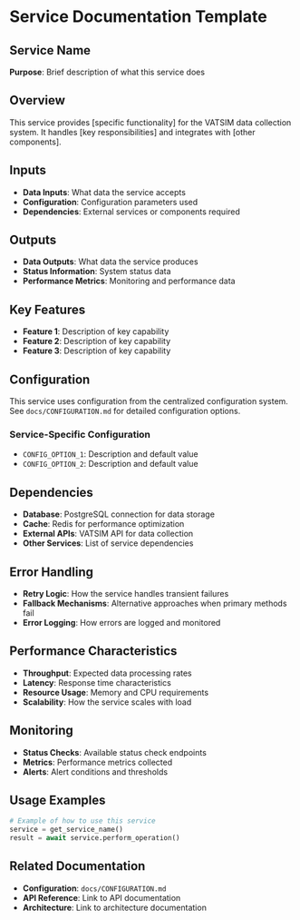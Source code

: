 # Service Documentation Template

## Service Name
**Purpose**: Brief description of what this service does

## Overview
This service provides [specific functionality] for the VATSIM data collection system. It handles [key responsibilities] and integrates with [other components].

## Inputs
- **Data Inputs**: What data the service accepts
- **Configuration**: Configuration parameters used
- **Dependencies**: External services or components required

## Outputs
- **Data Outputs**: What data the service produces
- **Status Information**: System status data
- **Performance Metrics**: Monitoring and performance data

## Key Features
- **Feature 1**: Description of key capability
- **Feature 2**: Description of key capability
- **Feature 3**: Description of key capability

## Configuration
This service uses configuration from the centralized configuration system. See `docs/CONFIGURATION.md` for detailed configuration options.

### Service-Specific Configuration
- `CONFIG_OPTION_1`: Description and default value
- `CONFIG_OPTION_2`: Description and default value

## Dependencies
- **Database**: PostgreSQL connection for data storage
- **Cache**: Redis for performance optimization
- **External APIs**: VATSIM API for data collection
- **Other Services**: List of service dependencies

## Error Handling
- **Retry Logic**: How the service handles transient failures
- **Fallback Mechanisms**: Alternative approaches when primary methods fail
- **Error Logging**: How errors are logged and monitored

## Performance Characteristics
- **Throughput**: Expected data processing rates
- **Latency**: Response time characteristics
- **Resource Usage**: Memory and CPU requirements
- **Scalability**: How the service scales with load

## Monitoring
- **Status Checks**: Available status check endpoints
- **Metrics**: Performance metrics collected
- **Alerts**: Alert conditions and thresholds

## Usage Examples
```python
# Example of how to use this service
service = get_service_name()
result = await service.perform_operation()
```

## Related Documentation
- **Configuration**: `docs/CONFIGURATION.md`
- **API Reference**: Link to API documentation
- **Architecture**: Link to architecture documentation 
